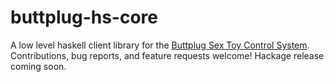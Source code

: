 # buttplug-hs-core

A low level haskell client library for the [Buttplug Sex Toy Control System](https://buttplug.io/). Contributions, bug reports, and feature requests welcome!
Hackage release coming soon.
